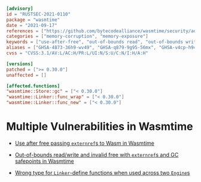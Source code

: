 ```toml
[advisory]
id = "RUSTSEC-2021-0110"
package = "wasmtime"
date = "2021-09-17"
references = ["https://github.com/bytecodealliance/wasmtime/security/advisories/GHSA-v4cp-h94r-m7xf", "https://github.com/bytecodealliance/wasmtime/security/advisories/GHSA-4873-36h9-wv49", "https://github.com/bytecodealliance/wasmtime/security/advisories/GHSA-q879-9g95-56mx"]
categories = ["memory-corruption", "memory-exposure"]
keywords = ["use-after-free", "out-of-bounds read", "out-of-bounds write", "Wasm", "garbage collection"]
aliases = ["GHSA-4873-36h9-wv49", "GHSA-q879-9g95-56mx", "GHSA-v4cp-h94r-m7xf", "CVE-2021-39216", "CVE-2021-39219", "CVE-2021-39218"]
cvss = "CVSS:3.1/AV:L/AC:H/PR:L/UI:N/S:U/C:N/I:H/A:H"

[versions]
patched = [">= 0.30.0"]
unaffected = []

[affected.functions]
"wasmtime::Store::gc" = ["< 0.30.0"]
"wasmtime::Linker::func_wrap" = ["< 0.30.0"]
"wasmtime::Linker::func_new" = ["< 0.30.0"]
```

# Multiple Vulnerabilities in Wasmtime

* [Use after free passing `externref`s to Wasm in
  Wasmtime](https://github.com/bytecodealliance/wasmtime/security/advisories/GHSA-v4cp-h94r-m7xf)

* [Out-of-bounds read/write and invalid free with `externref`s and GC safepoints
  in
  Wasmtime](https://github.com/bytecodealliance/wasmtime/security/advisories/GHSA-4873-36h9-wv49)

* [Wrong type for `Linker`-define functions when used across two
  `Engine`s](https://github.com/bytecodealliance/wasmtime/security/advisories/GHSA-q879-9g95-56mx)
